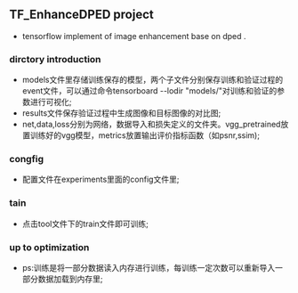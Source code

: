 
## TF_EnhanceDPED project

- tensorflow implement of image enhancement base on dped .

### dirctory introduction

- models文件里存储训练保存的模型，两个子文件分别保存训练和验证过程的event文件，可以通过命令tensorboard --lodir "models/"对训练和验证的参数进行可视化;
- results文件保存验证过程中生成图像和目标图像的对比图;
- net,data,loss分别为网络，数据导入和损失定义的文件夹。vgg_pretrained放置训练好的vgg模型，metrics放置输出评价指标函数（如psnr,ssim);

### congfig

- 配置文件在experiments里面的config文件里;

### tain

- 点击tool文件下的train文件即可训练;

### up to optimization

- ps:训练是将一部分数据读入内存进行训练，每训练一定次数可以重新导入一部分数据加载到内存里;
